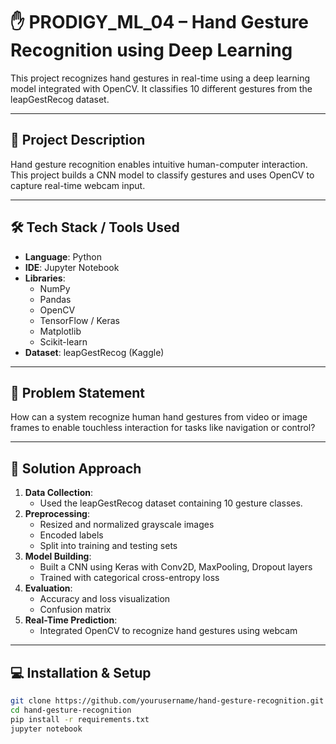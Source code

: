 # ✋ PRODIGY_ML_04 – Hand Gesture Recognition using Deep Learning

This project recognizes hand gestures in real-time using a deep learning model integrated with OpenCV. It classifies 10 different gestures from the leapGestRecog dataset.

---

## 📌 Project Description

Hand gesture recognition enables intuitive human-computer interaction. This project builds a CNN model to classify gestures and uses OpenCV to capture real-time webcam input.

---

## 🛠 Tech Stack / Tools Used

- **Language**: Python
- **IDE**: Jupyter Notebook
- **Libraries**:
  - NumPy
  - Pandas
  - OpenCV
  - TensorFlow / Keras
  - Matplotlib
  - Scikit-learn
- **Dataset**: leapGestRecog (Kaggle)

---

## 🧠 Problem Statement

How can a system recognize human hand gestures from video or image frames to enable touchless interaction for tasks like navigation or control?

---

## 🧪 Solution Approach

1. **Data Collection**:
   - Used the leapGestRecog dataset containing 10 gesture classes.
2. **Preprocessing**:
   - Resized and normalized grayscale images
   - Encoded labels
   - Split into training and testing sets
3. **Model Building**:
   - Built a CNN using Keras with Conv2D, MaxPooling, Dropout layers
   - Trained with categorical cross-entropy loss
4. **Evaluation**:
   - Accuracy and loss visualization
   - Confusion matrix
5. **Real-Time Prediction**:
   - Integrated OpenCV to recognize hand gestures using webcam

---

## 💻 Installation & Setup

```bash
git clone https://github.com/yourusername/hand-gesture-recognition.git
cd hand-gesture-recognition
pip install -r requirements.txt
jupyter notebook
